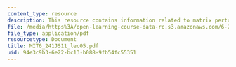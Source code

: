 ```yaml
---
content_type: resource
description: This resource contains information related to matrix perturbations.
file: /media/https%3A/open-learning-course-data-rc.s3.amazonaws.com/6-241j-dynamic-systems-and-control-spring-2011/94e3c9b36e22bc13b0889fb54fc55351_MIT6_241JS11_lec05.pdf
file_type: application/pdf
resourcetype: Document
title: MIT6_241JS11_lec05.pdf
uid: 94e3c9b3-6e22-bc13-b088-9fb54fc55351
---
```

